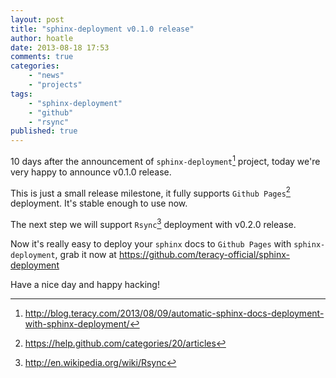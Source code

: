 ```yaml
---
layout: post
title: "sphinx-deployment v0.1.0 release"
author: hoatle
date: 2013-08-18 17:53
comments: true
categories:
    - "news"
    - "projects"
tags:
    - "sphinx-deployment"
    - "github"
    - "rsync"
published: true
---
```


10 days after the announcement of `sphinx-deployment`[^1] project, today we're very happy to
announce v0.1.0 release.

<!-- more -->

This is just a small release milestone, it fully supports `Github Pages`[^2] deployment. It's stable
enough to use now.

The next step we will support `Rsync`[^3] deployment with v0.2.0 release.

Now it's really easy to deploy your `sphinx` docs to `Github Pages` with `sphinx-deployment`, grab
it now at https://github.com/teracy-official/sphinx-deployment

Have a nice day and happy hacking!

[^1]: http://blog.teracy.com/2013/08/09/automatic-sphinx-docs-deployment-with-sphinx-deployment/
[^2]: https://help.github.com/categories/20/articles
[^3]: http://en.wikipedia.org/wiki/Rsync
